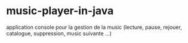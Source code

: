 # music-player-in-java
application console pour la gestion de la music (lecture, pause, rejouer, catalogue, suppression, music suivante ...) 
